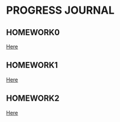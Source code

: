 # PROGRESS JOURNAL

## HOMEWORK0

[Here](files/Homework0.html)

## HOMEWORK1

[Here](files/Homework1.html)

## HOMEWORK2

[Here](files/Homework2.html)